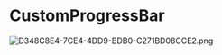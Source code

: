 # CustomProgressBar
![D348C8E4-7CE4-4DD9-BDB0-C271BD08CCE2.png](https://ooo.0o0.ooo/2016/09/01/57c7d7f25ca27.png)
